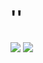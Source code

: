 # ''
<h3 align='left'> <img src='https://img.shields.io/badge/version-%3E=v7.1-green'></img> <img src='https://img.shields.io/badge/⏱ time- mins-blue'></img></h3>
